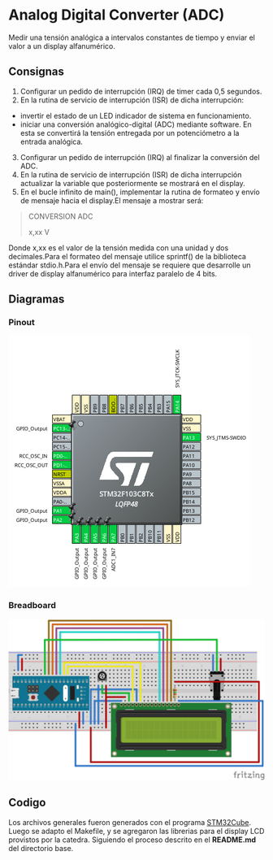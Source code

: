 # Analog Digital Converter (ADC)

Medir una tensión analógica a intervalos constantes de tiempo y enviar el valor a un display alfanumérico.

## Consignas

1.  Configurar un pedido de interrupción (IRQ) de timer cada 0,5 segundos.
2.  En la rutina de servicio de interrupción (ISR) de dicha interrupción:
- invertir el estado de un LED indicador de sistema en funcionamiento.
- iniciar una conversión analógico-digital (ADC) mediante software. En esta se convertirá la tensión entregada por un potenciómetro a la entrada analógica.
3. Configurar un pedido de interrupción (IRQ) al finalizar la conversión del ADC.
4. En la rutina de servicio de interrupción (ISR) de dicha interrupción actualizar la variable que posteriormente se mostrará en el display.
5. En  el  bucle  infinito  de  main(),  implementar  la  rutina  de  formateo  y  envío  de mensaje hacia el display.El mensaje a mostrar será:

> CONVERSION ADC
> 
> x,xx V

Donde x,xx es el valor de la tensión medida con una unidad y dos decimales.Para el formateo del mensaje utilice sprintf() de la biblioteca estándar stdio.h.Para  el  envío  del  mensaje  se  requiere  que desarrolle  un  driver  de  display alfanumérico para interfaz paralelo de 4 bits.

## Diagramas

### Pinout
![pinout](Diagrams/pinout.png)

### Breadboard
![breadboard](Diagrams/breadboard.svg)

## Codigo

Los archivos generales fueron generados con el programa [STM32Cube](https://www.st.com/en/development-tools/stm32cubemx.html). Luego se adapto el Makefile, y se agregaron las librerias para el display LCD provistos por la catedra. Siguiendo el proceso descrito en el **README.md** del directorio base.